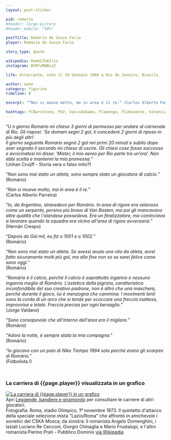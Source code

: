 ```yaml
---
layout: post-sticker

pid: romario
#header: large-picture
#header_mobile: "50%"

postTitle: Romário de Souza Faria
player: Romário de Souza Faria

story_type: quote

wikipedia: Rom%C3%A1rio
instagram: BtRYoMWBixZ

life: Attaccante, nato il 29 Gennaio 1966 a Rio de Janeiro, Brasile.

author: none
category: figurine
timeline: 0

excerpt: "“Non si muove molto, ma in area è il re.” (Carlos Alberto Parreira)"

hashtags: FCBarcelona, PSV, VascodaGama, Flamengo, Fluminense, ValenciaCF ‏
---
```

“U _n giorno Romario mi chiese 3 giorni di permesso per andare al carnevale di Rio. Gli risposi: ‘Se domani segni 2 gol, ti concederò 2 giorni di riposo in più degli altri’.  
Il giorno seguente Romario segnò 2 gol nei primi 20 minuti e subito dopo aver segnato il secondo mi chiese di uscire. Gli chiesi cose fosse successo e avvicinatosi mi disse: ‘Mister, il mio aereo per Rio parte tra un’ora’. Non ebbi scelta e mantenni la mia promessa._”  
(Johan Cruijff - Storia vera o falso mito?)

“_Non sono mai stato un atleta, sono sempre stato un giocatore di calcio._”  
(Romário)

“_Non si muove molto, ma in area è il re._”  
(Carlos Alberto Parreira)

“_Io, da Argentino, stravedevo per Romário. In area di rigore era velenoso come un serpente, persino più bravo di Van Basten, ma poi gli mancavano altre qualità che l'olandese possedeva. Era un finalizzatore, ma cominciava a lavorare quando la squadra era vicino all'area di rigore avversaria._”  
(Hernán Crespo)

“_Depois do Gol mil, eu fiz o 1001 e o 1002._”  
(Romário)

“_Non sono mai stato un atleta. Se avessi avuto una vita da atleta, avrei fatto sicuramente molti più gol, ma alla fine non so se sarei felice come sono oggi._”  
(Romário)

“_Romário è il calcio, perché il calcio è soprattutto inganno e nessuno inganna meglio di Romário. L'estetica della pigrizia, caratteristica inconfondibile del suo creativo padrone, non è altro che una maschera, perché durante il gioco, lui è menzogna che cammina. I movimenti lenti sono la corda di un arco che si tende per scoccare una freccia inattesa, improvvisa e letale. Freccia precisa per ogni bersaglio._”  
(Jorge Valdano)

“_Sono consapevole che all'interno dell'area ero il migliore._”  
(Romário)

“_Adoro la notte, è sempre stata la mia compagna._”  
(Romário)

“_Io giocavo con un paio di Nike Tiempo 1994 solo perché erano gli scarpini di Romário._”  
(Fútbolista I)

<div style="margin-top: 50px;">
<h3>La carriera di {{page.player}} visualizzata in un grafico</h3>
<a href="/leggende-bandiere-e-giramondo" title="La carriera di {{page.player}} visualizzata in un grafico"><img class="responsive-img w100 border" src="{{site.baseurl}}/assets/pics/careers/{{page.pid}}.png" alt="La carriera di {{page.player}} in un grafico"/></a>
</div>
Apri <a href="/leggende-bandiere-e-giramondo" title="La carriera di {{page.player}} visualizzata in un grafico">Leggende, bandiere e giramondo</a> per consultare le carriere di altri giocatori.

<div class="post-disclaimer">Fotografia: Roma, stadio Olimpico, 1º novembre 1973. Il quintetto d'attacco della speciale selezione mista "Lazio/Roma" che affrontò in amichevole i sovietici del CSKA Mosca; da sinistra: il romanista Angelo Domenghini, i laziali Luciano Re Cecconi, Giorgio Chinaglia e Mario Frustalupi, e l'altro romanista Pierino Prati - Pubblico Dominio <a href="https://it.wikipedia.org/wiki/File:Mista_LazioRoma-CSKA_Mosca_-_1973_-_Domenghini,_Re_Cecconi,_Chinaglia,_Frustalupi_e_Prati.jpg" target="_blank">via Wikipedia</a>
</div>
